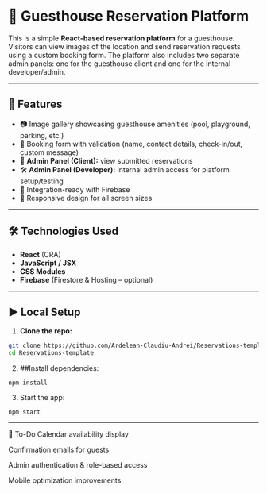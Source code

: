 # 🏡 Guesthouse Reservation Platform

This is a simple **React-based reservation platform** for a guesthouse. Visitors can view images of the location and send reservation requests using a custom booking form. The platform also includes two separate admin panels: one for the guesthouse client and one for the internal developer/admin.

---

## 🚀 Features

- 📷 Image gallery showcasing guesthouse amenities (pool, playground, parking, etc.)
- 📅 Booking form with validation (name, contact details, check-in/out, custom message)
- 🔐 **Admin Panel (Client):** view submitted reservations
- 🛠️ **Admin Panel (Developer):** internal admin access for platform setup/testing
- 📩 Integration-ready with Firebase
- 📱 Responsive design for all screen sizes

---

## 🛠️ Technologies Used

- **React** (CRA)
- **JavaScript / JSX**
- **CSS Modules**
- **Firebase** (Firestore & Hosting – optional)

---

## ▶️ Local Setup

1. **Clone the repo:**
```bash
git clone https://github.com/Ardelean-Claudiu-Andrei/Reservations-template.git
cd Reservations-template
```

2. ##Install dependencies:
```
npm install
```
3. Start the app:
```
npm start
```

---

📌 To-Do
Calendar availability display

Confirmation emails for guests

Admin authentication & role-based access

Mobile optimization improvements

